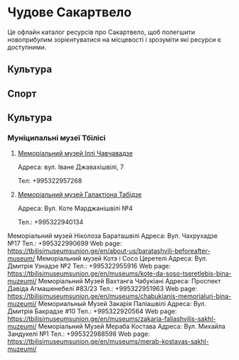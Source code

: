 # Чудове Сакартвело

Це офлайн каталог ресурсів про Сакартвело, щоб полегшити новоприбулим 
зорієнтуватися на місцевості і зрозуміти які ресурси є доступними.


## Культура
## Спорт


## Культура
### Муніципальні музеї Тбілісі

1. [Меморіальний музей Іллі Чавчавадзе](https://tbilisimuseumsunion.ge/en/museums/ilia-chavchavadzis-literaturul-memorialuri-muzeumi/)


   Адреса: вул. Іване Джавахішвілі, 7


   Тел: +995322957268

2. [Меморіальний музей Галактіона Табідзе](https://tbilisimuseumsunion.ge/en/museums/galaktion-tabidzis-memorialuri-bina-muzeumi/)
   
   Адреса: Вул. Коте Марджанішвілі №4
   
   Тел.: +995322940134

Меморіальний музей Ніколоза Бараташвілі
Адреса: Вул. Чахрухадзе №17
Тел.: +995322990699
Web page: https://tbilisimuseumsunion.ge/en/about-us/baratashvili-beforeafter-museum/
Меморіальний музей Котэ і Сосо Церетелі
Адреса: Вул. Дмитрія Узнадзе №2
Тел.: +995322955916
Web page: https://tbilisimuseumsunion.ge/en/museums/kote-da-soso-tseretlebis-bina-muzeumi/ 
Меморіальний Музей Вахтанга Чабукіані
Адреса: Проспект Давіда Агмашенебелі #83/23
Тел.: +995322951963
Web page: https://tbilisimuseumsunion.ge/en/museums/chabukianis-memorialuri-bina-muzeumi/ 
Мемориальный Музей Закарія Паліашвілі
Адреса: Вул. Дмитрія Бакрадзе #10
Тел.: +995322920564
Web page: https://tbilisimuseumsunion.ge/en/museums/zakaria-faliashvilis-sakhl-muzeumi/ 
Меморіальний Музей Мераба Костава 
Адреса: Вул. Михайла Зандукелі №1
Тел.: +995322988598
Web page: https://tbilisimuseumsunion.ge/en/museums/merab-kostavas-sakhl-muzeumi/ 
